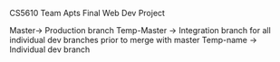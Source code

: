 CS5610 Team Apts Final Web Dev Project

Master-> Production branch
Temp-Master -> Integration branch for all individual dev branches prior to merge with master
Temp-name -> Individual dev branch

